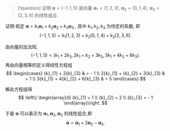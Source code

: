 > [!question] 
> 证明 $\mathbf{\alpha } = \left( {-1,1,5}\right)$ 是向量 ${\mathbf{\alpha }}_{1} = \left( {1,2,3}\right)$, ${\mathbf{\alpha }}_{2} = \left( {0,1,4}\right)$, ${\mathbf{\alpha }}_{3} = \left( {2,3,6}\right)$ 的线性组合.

证明 
假定 $\mathbf{\alpha } = {k}_{1}{\mathbf{\alpha }}_{1} + {k}_{2}{\mathbf{\alpha }}_{2} + {k}_{3}{\mathbf{\alpha }}_{3}$ , 其中 ${k}_{1},{k}_{2},{k}_{3}$ 为待定的系数, 即
$$
\left( {-1,1,5}\right) = {k}_{1}\left( {1,2,3}\right) + {k}_{2}\left( {0,1,4}\right) + {k}_{3}\left( {2,3,6}\right) .
$$

由向量的加法知, $$\left( {-1,1,5}\right) = \left( {{k}_{1} + 2{k}_{3},2{k}_{1} + {k}_{2} + 3{k}_{3},3{k}_{1} + 4{k}_{2} + 6{k}_{3}}\right). $$
再由向量相等的定义得线性方程组
$$
\begin{cases} {k}_{1} + 2{k}_{3} & = - 1 \\ 2{k}_{1} + {k}_{2} + 3{k}_{3} & = 1 \\ 3{k}_{1} + 4{k}_{2} + 6{k}_{3} & = 5 \end{cases}
$$

解此方程组得
$$
\left\{ \begin{array}{l} {k}_{1} = 1 \\ {k}_{2} = 2 \\ {k}_{3} = - 1 \end{array}\right.
$$

于是 $\mathbf{\alpha }$ 可以表示为 ${\mathbf{\alpha }}_{1},{\mathbf{\alpha }}_{2},{\mathbf{\alpha }}_{3}$ 的线性组合,即 $$\mathbf{\alpha } = {\mathbf{\alpha }}_{1} + 2{\mathbf{\alpha }}_{2} - {\mathbf{\alpha }}_{3} .$$

